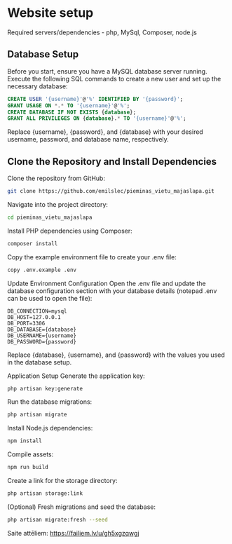 # Website setup

Required servers/dependencies - php, MySql, Composer, node.js

## Database Setup

Before you start, ensure you have a MySQL database server running. Execute the following SQL commands to create a new user and set up the necessary database:

```sql
CREATE USER '{username}'@'%' IDENTIFIED BY '{password}';
GRANT USAGE ON *.* TO '{username}'@'%';
CREATE DATABASE IF NOT EXISTS {database};
GRANT ALL PRIVILEGES ON {database}.* TO '{username}'@'%';
```

Replace {username}, {password}, and {database} with your desired username, password, and database name, respectively.

## Clone the Repository and Install Dependencies

Clone the repository from GitHub:

```bash
git clone https://github.com/emilslec/pieminas_vietu_majaslapa.git
```

Navigate into the project directory:

```bash
cd pieminas_vietu_majaslapa
```

Install PHP dependencies using Composer:

```bash
composer install
```

Copy the example environment file to create your .env file:

```bash
copy .env.example .env
```

Update Environment Configuration
Open the .env file and update the database configuration section with your database details (notepad .env can be used to open the file):

```env
DB_CONNECTION=mysql
DB_HOST=127.0.0.1
DB_PORT=3306
DB_DATABASE={database}
DB_USERNAME={username}
DB_PASSWORD={password}
```

Replace {database}, {username}, and {password} with the values you used in the database setup.

Application Setup
Generate the application key:

```bash
php artisan key:generate
```

Run the database migrations:

```bash
php artisan migrate
```

Install Node.js dependencies:

```bash
npm install
```

Compile assets:

```bash
npm run build
```

Create a link for the storage directory:

```bash
php artisan storage:link
```

(Optional) Fresh migrations and seed the database:

```bash
php artisan migrate:fresh --seed
```

Saite attēliem: https://failiem.lv/u/gh5xgzqwgj
